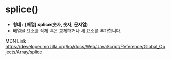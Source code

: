 # splice()
- **형태 : [배열].splice(숫자, 숫자, 문자열)**
- 배열을 요소를 삭제 혹은 교체하거나 새 요소를 추가합니다.

MDN Link : https://developer.mozilla.org/ko/docs/Web/JavaScript/Reference/Global_Objects/Array/splice